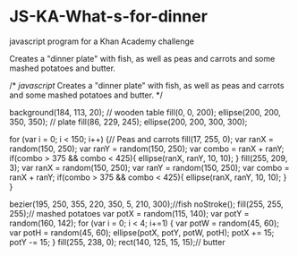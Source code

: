 # JS-KA-What-s-for-dinner
javascript program for a Khan Academy challenge

Creates a "dinner plate" with fish, as well as peas and carrots and some
mashed potatoes and butter.

/*
*javascript* Creates a "dinner plate" with fish, as well as peas and carrots and some
mashed potatoes and butter.
*/

background(184, 113, 20); // wooden table
fill(0, 0, 200);
ellipse(200, 200, 350, 350); // plate
fill(86, 229, 245);
ellipse(200, 200, 300, 300); 
   
for (var i = 0; i < 150; i++) {// Peas and carrots
    fill(17, 255, 0);
    var ranX = random(150, 250);
    var ranY = random(150, 250);
    var combo = ranX + ranY;
    if(combo > 375 && combo < 425){
        ellipse(ranX, ranY, 10, 10);
    }
    fill(255, 209, 3);
    var ranX = random(150, 250);
    var ranY = random(150, 250);
    var combo = ranX + ranY;
    if(combo > 375 && combo < 425){
        ellipse(ranX, ranY, 10, 10);
    }
}

bezier(195, 250, 355, 220, 350, 5, 210, 300);//fish
noStroke();
fill(255, 255, 255);// mashed potatoes
var potX = random(115, 140);
var potY = random(160, 142);
for (var i = 0; i < 4; i+=1) {
    var potW = random(45, 60);
    var potH = random(45, 60);
    ellipse(potX, potY, potW, potH);
    potX += 15;
    potY -= 15;
}
fill(255, 238, 0);
rect(140, 125, 15, 15);// butter
